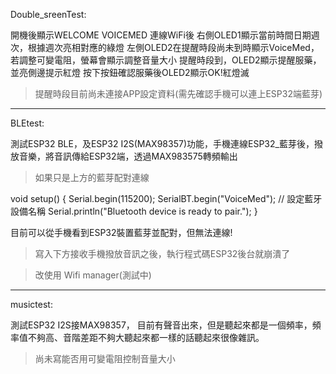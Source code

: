 Double_sreenTest:

開機後顯示WELCOME VOICEMED
連線WiFi後
右側OLED1顯示當前時間日期週次，根據週次亮相對應的綠燈
左側OLED2在提醒時段尚未到時顯示VoiceMed，若調整可變電阻，螢幕會顯示調整音量大小
提醒時段到，OLED2顯示提醒服藥，並亮側邊提示紅燈
按下按鈕確認服藥後OLED2顯示OK!紅燈滅

>提醒時段目前尚未連接APP設定資料(需先確認手機可以連上ESP32端藍芽)
----------------------------------------------------------------------------------------------------------
BLEtest:

測試ESP32 BLE，及ESP32 I2S(MAX98357)功能，手機連線ESP32_藍芽後，撥放音樂，將音訊傳給ESP32端，透過MAX983575轉頻輸出
>如果只是上方的藍芽配對連線

void setup() {
    Serial.begin(115200);
    SerialBT.begin("VoiceMed"); // 設定藍牙設備名稱
    Serial.println("Bluetooth device is ready to pair.");
}

目前可以從手機看到ESP32裝置藍芽並配對，但無法連線!

>寫入下方接收手機撥放音訊之後，執行程式碼ESP32後台就崩潰了

>改使用 Wifi manager(測試中)
-----------------------------------------------------------------------------------------------------------
musictest:

測試ESP32 I2S接MAX98357，
目前有聲音出來，但是聽起來都是一個頻率，頻率值不夠高、音階差距不夠大聽起來都一樣的話聽起來很像雜訊。

>尚未寫能否用可變電阻控制音量大小
